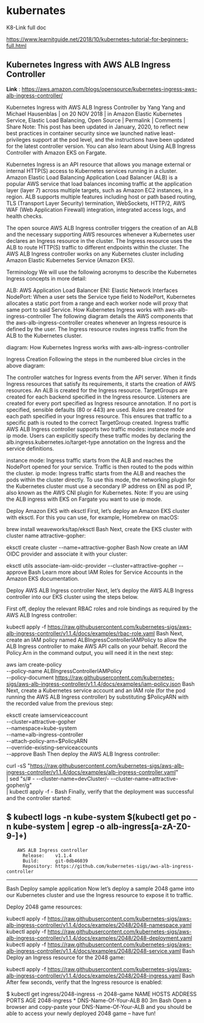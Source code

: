 # kubernates

K8-Link full doc

https://www.learnitguide.net/2018/10/kubernetes-tutorial-for-beginners-full.html

## Kubernetes Ingress with AWS ALB Ingress Controller

**Link** : https://aws.amazon.com/blogs/opensource/kubernetes-ingress-aws-alb-ingress-controller/


Kubernetes Ingress with AWS ALB Ingress Controller
by Yang Yang and Michael Hausenblas | on 20 NOV 2018 | in Amazon Elastic Kubernetes Service, Elastic Load Balancing, Open Source | Permalink |  Comments |  Share
Note: This post has been updated in January, 2020, to reflect new best practices in container security since we launched native least-privileges support at the pod level, and the instructions have been updated for the latest controller version. You can also learn about Using ALB Ingress Controller with Amazon EKS on Fargate.

Kubernetes Ingress is an API resource that allows you manage external or internal HTTP(S) access to Kubernetes services running in a cluster. Amazon Elastic Load Balancing Application Load Balancer (ALB) is a popular AWS service that load balances incoming traffic at the application layer (layer 7) across multiple targets, such as Amazon EC2 instances, in a region. ALB supports multiple features including host or path based routing, TLS (Transport Layer Security) termination, WebSockets, HTTP/2, AWS WAF (Web Application Firewall) integration, integrated access logs, and health checks.

The open source AWS ALB Ingress controller triggers the creation of an ALB and the necessary supporting AWS resources whenever a Kubernetes user declares an Ingress resource in the cluster. The Ingress resource uses the ALB to route HTTP(S) traffic to different endpoints within the cluster. The AWS ALB Ingress controller works on any Kubernetes cluster including Amazon Elastic Kubernetes Service (Amazon EKS).

Terminology
We will use the following acronyms to describe the Kubernetes Ingress concepts in more detail:

ALB: AWS Application Load Balancer
ENI: Elastic Network Interfaces
NodePort: When a user sets the Service type field to NodePort, Kubernetes allocates a static port from a range and each worker node will proxy that same port to said Service.
How Kubernetes Ingress works with aws-alb-ingress-controller
The following diagram details the AWS components that the aws-alb-ingress-controller creates whenever an Ingress resource is defined by the user. The Ingress resource routes ingress traffic from the ALB to the Kubernetes cluster.

diagram: How Kubernetes Ingress works with aws-alb-ingress-controller

Ingress Creation
Following the steps in the numbered blue circles in the above diagram:

The controller watches for Ingress events from the API server. When it finds Ingress resources that satisfy its requirements, it starts the creation of AWS resources.
An ALB is created for the Ingress resource.
TargetGroups are created for each backend specified in the Ingress resource.
Listeners are created for every port specified as Ingress resource annotation. If no port is specified, sensible defaults (80 or 443) are used.
Rules are created for each path specified in your Ingress resource. This ensures that traffic to a specific path is routed to the correct TargetGroup created.
Ingress traffic
AWS ALB Ingress controller supports two traffic modes: instance mode and ip mode. Users can explicitly specify these traffic modes by declaring the alb.ingress.kubernetes.io/target-type annotation on the Ingress and the service definitions.

instance mode: Ingress traffic starts from the ALB and reaches the NodePort opened for your service. Traffic is then routed to the pods within the cluster.
ip mode: Ingress traffic starts from the ALB and reaches the pods within the cluster directly. To use this mode, the networking plugin for the Kubernetes cluster must use a secondary IP address on ENI as pod IP, also known as the AWS CNI plugin for Kubernetes.
Note: If you are using the ALB ingress with EKS on Fargate you want to use ip mode.

Deploy Amazon EKS with eksctl
First, let’s deploy an Amazon EKS cluster with eksctl. For this you can use, for example, Homebrew on macOS:

brew install weaveworks/tap/eksctl
Bash
Next, create the EKS cluster with cluster name attractive-gopher:

eksctl create cluster --name=attractive-gopher
Bash
Now create an IAM OIDC provider and associate it with your cluster:

eksctl utils associate-iam-oidc-provider --cluster=attractive-gopher --approve
Bash
Learn more about IAM Roles for Service Accounts in the Amazon EKS documentation.

Deploy AWS ALB Ingress controller
Next, let’s deploy the AWS ALB Ingress controller into our EKS cluster using the steps below.

First off, deploy the relevant RBAC roles and role bindings as required by the AWS ALB Ingress controller:

kubectl apply -f https://raw.githubusercontent.com/kubernetes-sigs/aws-alb-ingress-controller/v1.1.4/docs/examples/rbac-role.yaml
Bash
Next, create an IAM policy named ALBIngressControllerIAMPolicy to allow the ALB Ingress controller to make AWS API calls on your behalf. Record the Policy.Arn in the command output, you will need it in the next step:

aws iam create-policy \
    --policy-name ALBIngressControllerIAMPolicy \
    --policy-document https://raw.githubusercontent.com/kubernetes-sigs/aws-alb-ingress-controller/v1.1.4/docs/examples/iam-policy.json
Bash
Next, create a Kubernetes service account and an IAM role (for the pod running the AWS ALB Ingress controller) by substituting $PolicyARN with the recorded value from the previous step:

eksctl create iamserviceaccount \
       --cluster=attractive-gopher \
       --namespace=kube-system \
       --name=alb-ingress-controller \
       --attach-policy-arn=$PolicyARN \
       --override-existing-serviceaccounts \
       --approve
Bash
Then deploy the AWS ALB Ingress controller:

curl -sS "https://raw.githubusercontent.com/kubernetes-sigs/aws-alb-ingress-controller/v1.1.4/docs/examples/alb-ingress-controller.yaml" \
     | sed "s/# - --cluster-name=devCluster/- --cluster-name=attractive-gopher/g" \
     | kubectl apply -f -
Bash
Finally, verify that the deployment was successful and the controller started:

$ kubectl logs -n kube-system $(kubectl get po -n kube-system | egrep -o alb-ingress[a-zA-Z0-9-]+)
-------------------------------------------------------------------------------
        AWS ALB Ingress controller
          Release:    v1.1.4
          Build:      git-0db46039
          Repository: https://github.com/kubernetes-sigs/aws-alb-ingress-controller
-------------------------------------------------------------------------------
Bash
Deploy sample application
Now let’s deploy a sample 2048 game into our Kubernetes cluster and use the Ingress resource to expose it to traffic.

Deploy 2048 game resources:

kubectl apply -f https://raw.githubusercontent.com/kubernetes-sigs/aws-alb-ingress-controller/v1.1.4/docs/examples/2048/2048-namespace.yaml
kubectl apply -f https://raw.githubusercontent.com/kubernetes-sigs/aws-alb-ingress-controller/v1.1.4/docs/examples/2048/2048-deployment.yaml
kubectl apply -f https://raw.githubusercontent.com/kubernetes-sigs/aws-alb-ingress-controller/v1.1.4/docs/examples/2048/2048-service.yaml
Bash
Deploy an Ingress resource for the 2048 game:

kubectl apply -f https://raw.githubusercontent.com/kubernetes-sigs/aws-alb-ingress-controller/v1.1.4/docs/examples/2048/2048-ingress.yaml
Bash
After few seconds, verify that the Ingress resource is enabled:

$ kubectl get ingress/2048-ingress -n 2048-game
NAME           HOSTS   ADDRESS                                                                  PORTS   AGE
2048-ingress   *       DNS-Name-Of-Your-ALB   80      3m
Bash
Open a browser and copy-paste your DNS-Name-Of-Your-ALB and you should be able to access your newly deployed 2048 game – have fun!
